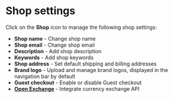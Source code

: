 # Shop settings

Click on the **Shop** icon to manage the following shop settings:

- **Shop name** - Change shop name
- **Shop email** - Change shop email
- **Description** - Add shop description
- **Keywords** - Add shop keywords
- **Shop address** - Set default shipping and billing addresses
- **Brand logo** - Upload and manage brand logos, displayed in the navigation bar by default
- **Guest checkout** - Enable or disable Guest checkout
- **[Open Exchange](https://openexchangerates.org/)** - Integrate currency exchange API
